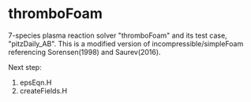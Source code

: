 # thromboFoam
7-species plasma reaction solver "thromboFoam" and its test case, "pitzDaily_AB".
This is a modified version of incompressible/simpleFoam referencing Sorensen(1998) 
and Saurev(2016).

Next step:
1. epsEqn.H
2. createFields.H
